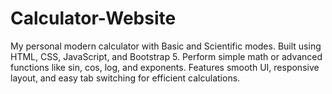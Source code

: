 # Calculator-Website
My personal modern calculator with Basic and Scientific modes. Built using HTML, CSS, JavaScript, and Bootstrap 5. Perform simple math or advanced functions like sin, cos, log, and exponents.  Features smooth UI, responsive layout, and easy tab switching for efficient calculations.
